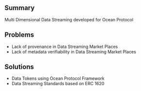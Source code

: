 ## Summary
Multi Dimensional Data Streaming developed for Ocean Protocol

## Problems
- Lack of provenance in Data Streaming Market Places
- Lack of metadata verifiability in Data Streaming Market Places

## Solutions
- Data Tokens using Ocean Protocol Framework
- Data Streaming Standards based on ERC 1620

